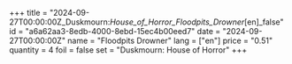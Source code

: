 +++
title = "2024-09-27T00:00:00Z_Duskmourn:_House_of_Horror_Floodpits_Drowner_[en]_false"
id = "a6a62aa3-8edb-4000-8ebd-15ec4b00eed7"
date = "2024-09-27T00:00:00Z"
name = "Floodpits Drowner"
lang = ["en"]
price = "0.51"
quantity = 4
foil = false
set = "Duskmourn: House of Horror"
+++
